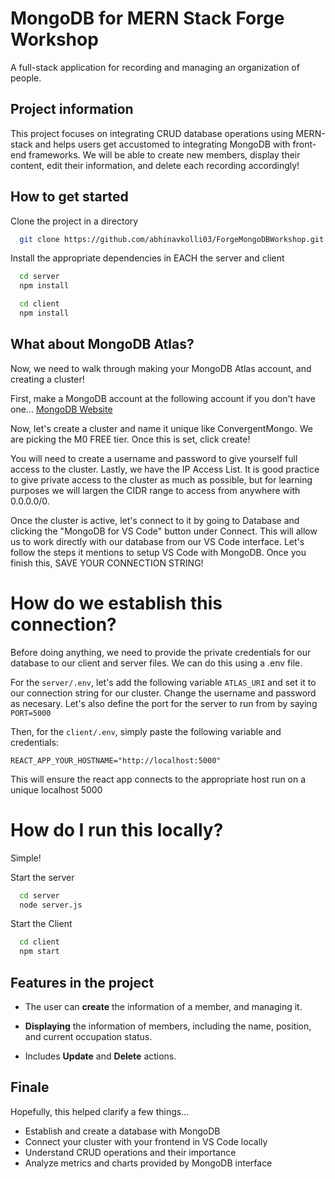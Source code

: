 # MongoDB for MERN Stack Forge Workshop

A full-stack application for recording and managing an organization of people.

## Project information

This project focuses on integrating CRUD database operations using MERN-stack and helps users get accustomed to integrating MongoDB with front-end frameworks. We will be able to create new members, display their content, edit their information, and delete each recording accordingly!

## How to get started

Clone the project in a directory

```bash
  git clone https://github.com/abhinavkolli03/ForgeMongoDBWorkshop.git
```

Install the appropriate dependencies in EACH the server and client

```bash
  cd server
  npm install
```

```bash
  cd client
  npm install
```

## What about MongoDB Atlas?

Now, we need to walk through making your MongoDB Atlas account, and creating a cluster!

First, make a MongoDB account at the following account if you don't have one... [MongoDB Website](https://www.mongodb.com/)

Now, let's create a cluster and name it unique like ConvergentMongo. We are picking the M0 FREE tier. Once this is set, click create! 

You will need to create a username and password to give yourself full access to the cluster. Lastly, we have the IP Access List. It is good practice to give private access to the cluster as much as possible, but for learning purposes we will largen the CIDR range to access from anywhere with 0.0.0.0/0.

Once the cluster is active, let's connect to it by going to Database and clicking the "MongoDB for VS Code" button under Connect. This will allow us to work directly with our database from our VS Code interface. Let's follow the steps it mentions to setup VS Code with MongoDB. Once you finish this, SAVE YOUR CONNECTION STRING!

# How do we establish this connection?

Before doing anything, we need to provide the private credentials for our database to our client and server files. We can do this using a .env file.

For the `server/.env`, let's add the following variable `ATLAS_URI` and set it to our connection string for our cluster. Change the username and password as necesary. Let's also define the port for the server to run from by saying `PORT=5000`

Then, for the `client/.env`, simply paste the following variable and credentials: 
```
REACT_APP_YOUR_HOSTNAME="http://localhost:5000"
```

This will ensure the react app connects to the appropriate host run on a unique localhost 5000

# How do I run this locally?

Simple!

Start the server

```bash
  cd server
  node server.js
```
Start the Client

```bash
  cd client
  npm start
```


## Features in the project

- The user can **create** the information of a member, and managing it.

- **Displaying** the information of members, including the name, position, and current occupation status.

- Includes **Update** and **Delete** actions.

## Finale

Hopefully, this helped clarify a few things...
- Establish and create a database with MongoDB
- Connect your cluster with your frontend in VS Code locally
- Understand CRUD operations and their importance
- Analyze metrics and charts provided by MongoDB interface